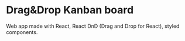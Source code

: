 # Drag&Drop Kanban board 

Web app made with React, React DnD (Drag and Drop for React), styled components.
